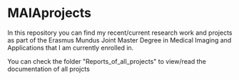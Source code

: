 # MAIAprojects
In this repository you can find my recent/current research work and projects as part of the Erasmus Mundus Joint Master 
Degree in Medical Imaging and Applications that I am currently enrolled in.

You can check the folder "Reports_of_all_projects" to view/read the documentation of all projcts

